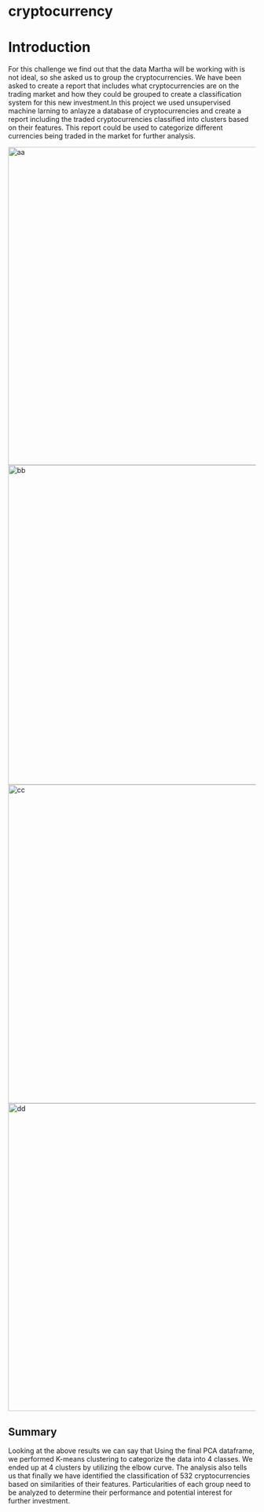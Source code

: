 # cryptocurrency
# Introduction 

For this challenge we find out that the data Martha will be working with is not ideal, so she asked us to group the cryptocurrencies. We have been asked to create a report that includes what cryptocurrencies are on the trading market and how they could be grouped to create a classification system for this new investment.In this project we used unsupervised machine larning to anlayze a database of cryptocurrencies and create a report including the traded cryptocurrencies classified into clusters based on their features. This report could be used to categorize different currencies being traded in the market for further analysis.

<img width="647" alt="aa" src="https://user-images.githubusercontent.com/79885849/124409026-c0409e00-dd04-11eb-9b0f-54db43055559.PNG">
<img width="650" alt="bb" src="https://user-images.githubusercontent.com/79885849/124409027-c0d93480-dd04-11eb-803b-343c1ae4e0ba.PNG">
<img width="648" alt="cc" src="https://user-images.githubusercontent.com/79885849/124409028-c0d93480-dd04-11eb-8038-fe8e4cc741af.PNG">
<img width="626" alt="dd" src="https://user-images.githubusercontent.com/79885849/124409031-c0d93480-dd04-11eb-91a0-b08920703905.PNG">

## Summary 
Looking at the above results we can say that Using the final PCA dataframe, we performed K-means clustering to categorize the data into 4 classes. We ended up at 4 clusters by utilizing the elbow curve. The analysis also tells us that finally we have identified the classification of 532 cryptocurrencies based on similarities of their features. Particularities of each group need to be analyzed to determine their performance and potential interest for further investment.
